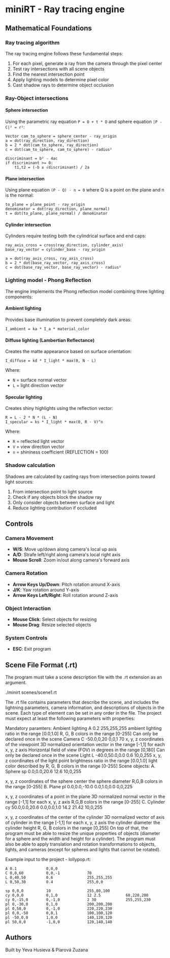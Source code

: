 # miniRT - Ray tracing engine

## Mathematical Foundations

### Ray tracing algorithm

The ray tracing engine follows these fundamental steps:

1. For each pixel, generate a ray from the camera through the pixel center
2. Test ray intersections with all scene objects
3. Find the nearest intersection point
4. Apply lighting models to determine pixel color
5. Cast shadow rays to determine object occlusion

### Ray-Object intersections

#### Sphere intersection
Using the parametric ray equation `P = O + t * D` and sphere equation `|P - C|² = r²`:

```
Vector cam_to_sphere = sphere_center - ray_origin
a = dot(ray_direction, ray_direction)
b = 2 * dot(cam_to_sphere, ray_direction)  
c = dot(cam_to_sphere, cam_to_sphere) - radius²

discriminant = b² - 4ac
if discriminant >= 0:
    t1,t2 = (-b ± √discriminant) / 2a
```

#### Plane intersection
Using plane equation `(P - Q) · n = 0` where Q is a point on the plane and n is the normal:

```
to_plane = plane_point - ray_origin
denominator = dot(ray_direction, plane_normal)
t = dot(to_plane, plane_normal) / denominator
```

#### Cylinder intersection
Cylinders require testing both the cylindrical surface and end caps:

```
ray_axis_cross = cross(ray_direction, cylinder_axis)
base_ray_vector = cylinder_base - ray_origin

a = dot(ray_axis_cross, ray_axis_cross)
b = 2 * dot(base_ray_vector, ray_axis_cross)
c = dot(base_ray_vector, base_ray_vector) - radius²
```

### Lighting model - Phong Reflection

The engine implements the Phong reflection model combining three lighting components:

#### Ambient lighting
Provides base illumination to prevent completely dark areas:
```
I_ambient = ka * I_a * material_color
```

#### Diffuse lighting (Lambertian Reflectance)
Creates the matte appearance based on surface orientation:
```
I_diffuse = kd * I_light * max(0, N · L)
```
Where:
- `N` = surface normal vector
- `L` = light direction vector

#### Specular lighting
Creates shiny highlights using the reflection vector:
```
R = L - 2 * N * (L · N)
I_specular = ks * I_light * max(0, R · V)^n
```
Where:
- `R` = reflected light vector  
- `V` = view direction vector
- `n` = shininess coefficient (REFLECTION = 100)

### Shadow calculation

Shadows are calculated by casting rays from intersection points toward light sources:

1. From intersection point to light source
2. Check if any objects block the shadow ray
3. Only consider objects between surface and light
4. Reduce lighting contribution if occluded

## Controls

### Camera Movement
- **W/S**: Move up/down along camera's local up axis
- **A/D**: Strafe left/right along camera's local right axis  
- **Mouse Scroll**: Zoom in/out along camera's forward axis

### Camera Rotation
- **Arrow Keys Up/Down**: Pitch rotation around X-axis
- **J/K**: Yaw rotation around Y-axis
- **Arrow Keys Left/Right**: Roll rotation around Z-axis

### Object Interaction
- **Mouse Click**: Select objects for resizing
- **Mouse Drag**: Resize selected objects

### System Controls
- **ESC**: Exit program

## Scene File Format (.rt)

The program must take a scene description file with the .rt extension as an argument.

./minirt scenes/scene1.rt

The .rt file contains parameters that describe the scene, and includes the lightning parameters, camera information, and descriptions of objects in the scene. Each type of element can be set in any order in the file. The project must expect at least the following parameters with properties:

Mandatory paramters:
Ambient lighting   A  0.2  255,255,255
ambient lighting ratio in the range [0.0,1.0]
R, G, B colors in the range [0-255]
Can only be declared once in the scene
Camera   C  -50.0,0,20  0,0,1  70
x, y, z coordinates of the viewpoint
3D normalized orientation vector in the range [-1,1] for each x, y, z axis
Horizontal field of view (FOV) in degrees in the range [0,180]
Can only be declared once in the scene
Light   L  -40.0,50.0,0.0  0.6  10,0,255
x, y, z coordinates of the light point
brightness ratio in the range [0.0,1.0]
light color described by R, G, B colors in the range [0-255]
Scene objects:
A. Sphere   sp  0.0,0.0,20.6  12.6  10,0,255

x, y, z coordinates of the sphere center
the sphere diameter
R,G,B colors in the range [0-255]
B. Plane   pl  0.0,0.0,-10.0  0.0,1.0,0.0  0,0,225

x, y, z coordinates of a point in the plane
3D normalized normal vector in the range [-1,1] for each x, y, z axis
R,G,B colors in the range [0-255]
C. Cylinder   cy  50.0,0.0,20.6  0.0,0.0,1.0  14.2  21.42  10,0,255

x, y, z coordinates of the center of the cylinder
3D normalized vector of axis of cylinder in the range [-1,1] for each x, y, z axis
the cylinder diameter
the cylinder height
R, G, B colors in the range [0,255]
On top of that, the program must be able to resize the unique properties of objects (diameter for a sphere and the width and height for a cylinder). The program must also be able to apply translation and rotation transformations to objects, lights, and cameras (except for spheres and lights that cannot be rotated).

Example input to the project - lollypop.rt:
```
A 0.1             0,0,0      
C 0,0,60          0,0,-1            70 
L 0,40,50         0.6               255,255,255
L 0,50,30         0.4               255,0,0

sp 0,0,0          10                255,80,100
cy 0,0,0          0,1,0             12 2.5           60,220,200
cy 0,-15,0        0,-1,0            2 30             255,255,230
pl 0,-30,0        0,1,0             200,200,200
pl 0,50,0         0,-1,0            220,220,230
pl 0,0,-50        0,0,1             100,100,120
pl -50,0,0        1,0,0             140,120,120
pl 50,0,0         -1,0,0            120,140,140
```

## Authors

Built by Yeva Husieva & Piarová Zuzana
